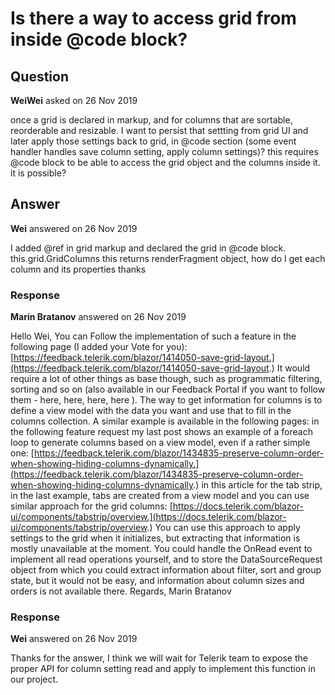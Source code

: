 # Is there a way to access grid from inside @code block?

## Question

**WeiWei** asked on 26 Nov 2019

once a grid is declared in markup, and for columns that are sortable, reorderable and resizable. I want to persist that settting from grid UI and later apply those settings back to grid, in @code section (some event handler handles save column setting, apply column settings)? this requires @code block to be able to access the grid object and the columns inside it. it is possible?

## Answer

**Wei** answered on 26 Nov 2019

I added @ref in grid markup and declared the grid in @code block. this.grid.GridColumns this returns renderFragment object, how do I get each column and its properties thanks

### Response

**Marin Bratanov** answered on 26 Nov 2019

Hello Wei, You can Follow the implementation of such a feature in the following page (I added your Vote for you): [https://feedback.telerik.com/blazor/1414050-save-grid-layout.](https://feedback.telerik.com/blazor/1414050-save-grid-layout.) It would require a lot of other things as base though, such as programmatic filtering, sorting and so on (also available in our Feedback Portal if you want to follow them - here, here, here, here ). The way to get information for columns is to define a view model with the data you want and use that to fill in the columns collection. A similar example is available in the following pages: in the following feature request my last post shows an example of a foreach loop to generate columns based on a view model, even if a rather simple one: [https://feedback.telerik.com/blazor/1434835-preserve-column-order-when-showing-hiding-columns-dynamically.](https://feedback.telerik.com/blazor/1434835-preserve-column-order-when-showing-hiding-columns-dynamically.) in this article for the tab strip, in the last example, tabs are created from a view model and you can use similar approach for the grid columns: [https://docs.telerik.com/blazor-ui/components/tabstrip/overview.](https://docs.telerik.com/blazor-ui/components/tabstrip/overview.) You can use this approach to apply settings to the grid when it initializes, but extracting that information is mostly unavailable at the moment. You could handle the OnRead event to implement all read operations yourself, and to store the DataSourceRequest object from which you could extract information about filter, sort and group state, but it would not be easy, and information about column sizes and orders is not available there. Regards, Marin Bratanov

### Response

**Wei** answered on 26 Nov 2019

Thanks for the answer, I think we will wait for Telerik team to expose the proper API for column setting read and apply to implement this function in our project.
